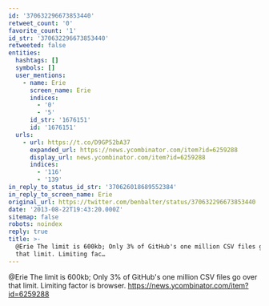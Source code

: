 ```yaml
---
id: '370632296673853440'
retweet_count: '0'
favorite_count: '1'
id_str: '370632296673853440'
retweeted: false
entities:
  hashtags: []
  symbols: []
  user_mentions:
    - name: Erie
      screen_name: Erie
      indices:
        - '0'
        - '5'
      id_str: '1676151'
      id: '1676151'
  urls:
    - url: https://t.co/D9GP52bA37
      expanded_url: https://news.ycombinator.com/item?id=6259288
      display_url: news.ycombinator.com/item?id=6259288
      indices:
        - '116'
        - '139'
in_reply_to_status_id_str: '370626018689552384'
in_reply_to_screen_name: Erie
original_url: https://twitter.com/benbalter/status/370632296673853440
date: '2013-08-22T19:43:20.000Z'
sitemap: false
robots: noindex
reply: true
title: >-
  @Erie The limit is 600kb; Only 3% of GitHub's one million CSV files go over
  that limit. Limiting fac…
---
```


@Erie The limit is 600kb; Only 3% of GitHub's one million CSV files go over that limit. Limiting factor is browser. https://news.ycombinator.com/item?id=6259288